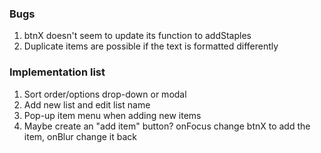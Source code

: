 ### Bugs

1. btnX doesn't seem to update its function to addStaples
2. Duplicate items are possible if the text is formatted differently

### Implementation list

1. Sort order/options drop-down or modal
2. Add new list and edit list name
3. Pop-up item menu when adding new items
4. Maybe create an "add item" button?  onFocus change btnX to add the item, onBlur change it back
